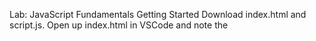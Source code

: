 Lab: JavaScript Fundamentals
Getting Started
Download index.html and script.js.
Open up index.html in VSCode and note the <script> tag.
When you open up index.html in the browser it will execute your script.js file!
Open up script.js in VSCode.
It is empty!
Write each of your lab exercises on different lines.
Feel free to leave empty lines between your exercises.
Write comments to describe the exercises.
Open index.html in the browser.
Right-click and select inspect to open up the Chrome inspector.
Click the Console tab.
If your code has any errors, messages will show up here.
The line of your error can be found on the right of the message.
Exercises
For each exercise in which you assign a value to a variable, you must alert() it to see the value in the browser or console.log() it to see it in the console.

// example
var value = 8; // your exercise gets assigned to a variable
console.log(value); // your exercise result is displayed in the console
alert(value); // your exercise result is displayed in a popup in the browser
Write a statement that adds the numbers 3 and 5 and stores it in a variable.
Create two string variables, one containing your first name and the other containing your last name. Concatenate them to display your full name.
Create two boolean variables (one true and one false). OR (||) and AND (&&) the variables together then inspect the result.
In one line, add 3 and 5 together and then multiply the result by 11.
The final result should be 88.
Write a comparison expression that evaluates to true.
Write a comparison expression that evaluates to false.
Bonus: do it by changing only one character from exercise 5.
Write a comparison expression using a greater-than or less-than operator.
Write a comparison expression between 2 and ”2” using == and === operators, are the results different?
Find the remainder of 10 / 3.
Create variables for all available JS primitive types and inspect their type using typeof operator.
Bonus: create a variable without value set and inspect its type.
Create a function called addNumber that takes two arguments, num1 and num2 and returns the sum of the numbers.
The result of the addNumber(17, 25) invocation should be 42.
